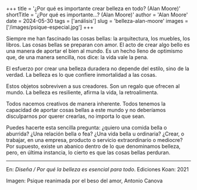 +++
title = '¿Por qué es importante crear belleza en todo? (Alan Moore)'
shortTitle = '¿Por qué es importante...? (Alan Moore)'
author = 'Alan Moore'
date = 2024-05-30
tags = ['análisis']
slug = 'belleza-alan-moore'
images = ['/images/psique-especial.jpg']
+++

Siempre me han fascinado las cosas bellas: la arquitectura, los muebles, los libros. Las cosas bellas se preparan con amor. El acto de crear algo bello es una manera de aportar el bien al mundo. Es un hecho lleno de optimismo que, de una manera sencilla, nos dice: la vida vale la pena.

 El esfuerzo por crear una belleza duradera no depende del estilo, sino de la verdad. La belleza es lo que confiere inmortalidad a las cosas.

Estos objetos sobreviven a sus creadores. Son un regalo que ofrecen al mundo. La belleza es resiliente, afirma la vida, la retroalimenta.

Todos nacemos creativos de manera inherente. Todos tenemos la capacidad de aportar cosas bellas a este mundo y no deberíamos disculparnos por querer crearlas, no importa lo que sean.

Puedes hacerte esta sencilla pregunta: ¿quiero una comida bella o aburrida? ¿Una relación bella o fea? ¿Una vida bella u ordinaria? ¿Crear, o trabajar, en una empresa, producto o servicio extraordinario o mediocre? Por supuesto, existe un abanico dentro de lo que denominamos belleza, pero, en última instancia, lo cierto es que las cosas bellas perduran.

---

En: *Diseña / Por qué la belleza es esencial para todo*. Ediciones Koan: 2021

Imagen: Psique reanimada por el beso del amor, Antonio Canova